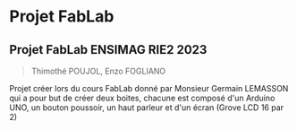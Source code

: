 # Projet FabLab
## Projet FabLab ENSIMAG RIE2 2023
 > Thimothé POUJOL, Enzo FOGLIANO

Projet créer lors du cours FabLab donné par Monsieur Germain LEMASSON qui a pour but de créer deux boites, chacune est composé d'un Arduino UNO, un bouton poussoir, un haut parleur et d'un écran (Grove LCD 16 par 2)

